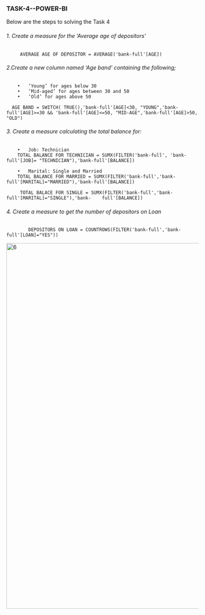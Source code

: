 ### TASK-4--POWER-BI
Below are the steps to solving the Task 4
###### 1. Create a measure for the ‘Average age of depositors’
         AVERAGE AGE OF DEPOSITOR = AVERAGE('bank-full'[AGE])

###### 2.Create a new column named ‘Age band’ containing the following;
        •	‘Young’ for ages below 30
        •	‘Mid-aged’ for ages between 30 and 50
        •	‘Old’ for ages above 50

      AGE BAND = SWITCH( TRUE(),'bank-full'[AGE]<30, "YOUNG",'bank-full'[AGE]>=30 && 'bank-full'[AGE]<=50, "MID-AGE",'bank-full'[AGE]>50, "OLD")
	
###### 3. Create a measure calculating the total balance for:
        •	Job: Technician
        TOTAL BALANCE FOR TECHNICIAN = SUMX(FILTER('bank-full', 'bank-full'[JOB]= "TECHNICIAN"),'bank-full'[BALANCE])

        •	Marital: Single and Married
        TOTAL BALANCE FOR MARRIED = SUMX(FILTER('bank-full','bank-full'[MARITAL]="MARRIED"),'bank-full'[BALANCE])

         TOTAL BALACE FOR SINGLE = SUMX(FILTER('bank-full','bank-full'[MARITAL]="SINGLE"),'bank-    full'[BALANCE])

 ###### 4. Create a measure to get the number of depositors on Loan
            DEPOSITORS ON LOAN = COUNTROWS(FILTER('bank-full','bank-full'[LOAN]="YES"))
            
            
             
             
 <img width="957" alt="6" src="https://github.com/ask4luv/TASK-4--POWER-BI/assets/138107435/e96f3563-816a-4eb6-b8a0-65b5473b4243">

